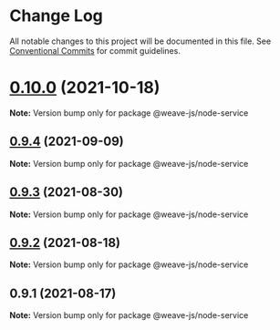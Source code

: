 # Change Log

All notable changes to this project will be documented in this file.
See [Conventional Commits](https://conventionalcommits.org) for commit guidelines.

# [0.10.0](https://github.com/fachw3rk/weave/compare/@weave-js/node-service@0.9.4...@weave-js/node-service@0.10.0) (2021-10-18)

**Note:** Version bump only for package @weave-js/node-service





## [0.9.4](https://github.com/fachw3rk/weave/compare/@weave-js/node-service@0.9.3...@weave-js/node-service@0.9.4) (2021-09-09)

**Note:** Version bump only for package @weave-js/node-service





## [0.9.3](https://github.com/fachw3rk/weave/compare/@weave-js/node-service@0.9.2...@weave-js/node-service@0.9.3) (2021-08-30)

**Note:** Version bump only for package @weave-js/node-service





## [0.9.2](https://github.com/fachw3rk/weave/compare/@weave-js/node-service@0.9.1...@weave-js/node-service@0.9.2) (2021-08-18)

**Note:** Version bump only for package @weave-js/node-service





## 0.9.1 (2021-08-17)

**Note:** Version bump only for package @weave-js/node-service
